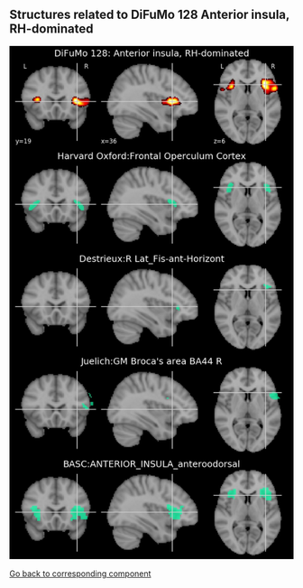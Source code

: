 


## Structures related to DiFuMo 128 Anterior insula, RH-dominated

![67](67.jpg "Structures related to DiFuMo 128 Anterior insula, RH-dominated")

[Go back to corresponding component](https://parietal-inria.github.io/DiFuMo/128/html/67.html)